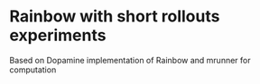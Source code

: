 # Rainbow with short rollouts experiments
Based on Dopamine implementation of Rainbow and mrunner for computation
